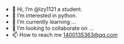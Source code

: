 - 👋 Hi, I’m @lzy1121 a student.
- 👀 I’m interested in python.
- 🌱 I’m currently learning ...
- 💞️ I’m looking to collaborate on ...
- 📫 How to reach me 1400135363@qq.com 

<!---
lzy1121/lzy1121 is a ✨ special ✨ repository because its `README.md` (this file) appears on your GitHub profile.
You can click the Preview link to take a look at your changes.
--->

